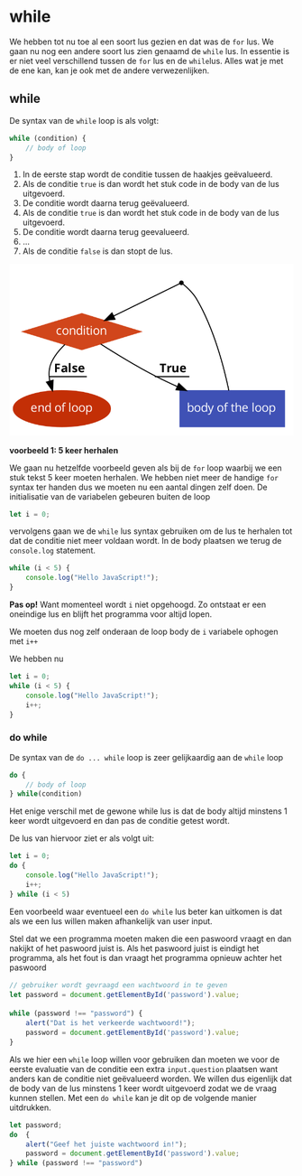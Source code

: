 # while

We hebben tot nu toe al een soort lus gezien en dat was de `for` lus. We gaan nu nog een andere soort lus zien genaamd de `while` lus. In essentie is er niet veel verschillend tussen de `for` lus en de `while`lus. Alles wat je met de ene kan, kan je ook met de andere verwezenlijken.

## while

De syntax van de `while` loop is als volgt:

```js
while (condition) {
    // body of loop
}
```

1. In de eerste stap wordt de conditie tussen de haakjes geëvalueerd.
2. Als de conditie `true` is dan wordt het stuk code in de body van de lus uitgevoerd.
3. De conditie wordt daarna terug geëvalueerd.
4. Als de conditie `true` is dan wordt het stuk code in de body van de lus uitgevoerd.
5. De conditie wordt daarna terug geevalueerd.
6. ...
7. Als de conditie `false` is dan stopt de lus.

![](../../.gitbook/assets/code2flow_L78rnC.png)

**voorbeeld 1: 5 keer herhalen**

We gaan nu hetzelfde voorbeeld geven als bij de `for` loop waarbij we een stuk tekst 5 keer moeten herhalen. We hebben niet meer de handige `for` syntax ter handen dus we moeten nu een aantal dingen zelf doen. De initialisatie van de variabelen gebeuren buiten de loop

```js
let i = 0;
```

vervolgens gaan we de `while` lus syntax gebruiken om de lus te herhalen tot dat de conditie niet meer voldaan wordt. In de body plaatsen we terug de `console.log` statement.

```js
while (i < 5) {
    console.log("Hello JavaScript!");
}
```

**Pas op!** Want momenteel wordt `i` niet opgehoogd. Zo ontstaat er een oneindige lus en blijft het programma voor altijd lopen.

We moeten dus nog zelf onderaan de loop body de `i` variabele ophogen met `i++`

We hebben nu

```js
let i = 0;
while (i < 5) { 
    console.log("Hello JavaScript!");
    i++;
}
```

### do while

De syntax van de `do ... while` loop is zeer gelijkaardig aan de `while` loop

```js
do {
    // body of loop
} while(condition)
```

Het enige verschil met de gewone while lus is dat de body altijd minstens 1 keer wordt uitgevoerd en dan pas de conditie getest wordt.

De lus van hiervoor ziet er als volgt uit:

```js
let i = 0;
do {
    console.log("Hello JavaScript!");
    i++;
} while (i < 5)
```

Een voorbeeld waar eventueel een `do while` lus beter kan uitkomen is dat als we een lus willen maken afhankelijk van user input.

Stel dat we een programma moeten maken die een paswoord vraagt en dan nakijkt of het paswoord juist is. Als het paswoord juist is eindigt het programma, als het fout is dan vraagt het programma opnieuw achter het paswoord

```js
// gebruiker wordt gevraagd een wachtwoord in te geven
let password = document.getElementById('password').value;

while (password !== "password") {
    alert("Dat is het verkeerde wachtwoord!");
    password = document.getElementById('password').value;
}
```

Als we hier een `while` loop willen voor gebruiken dan moeten we voor de eerste evaluatie van de conditie een extra `input.question` plaatsen want anders kan de conditie niet geëvalueerd worden. We willen dus eigenlijk dat de body van de lus minstens 1 keer wordt uitgevoerd zodat we de vraag kunnen stellen. Met een `do while` kan je dit op de volgende manier uitdrukken.

```js
let password;
do  {
    alert("Geef het juiste wachtwoord in!");
    password = document.getElementById('password').value;
} while (password !== "password")
```
